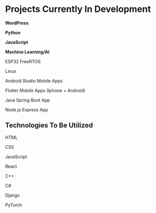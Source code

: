 # Projects Currently In Development


**WordPress**

**Python**

**JavaScript**

**Machine Learning/AI**

ESP32 FreeRTOS

Linux

Android Studio Mobile Apps

Flutter Mobile Apps (Iphone + Android)

Java Spring Boot App

Node.js Express App

## Technologies To Be Utilized
HTML 

CSS 

JavaScript 

React

C++

C#

Django

PyTorch
